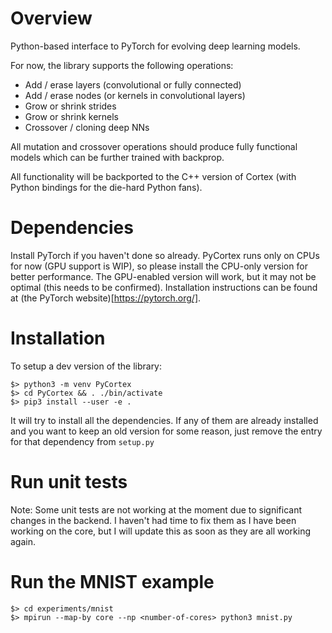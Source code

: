 # Overview

Python-based interface to PyTorch for evolving deep learning models.

For now, the library supports the following operations:

- Add / erase layers (convolutional or fully connected)
- Add / erase nodes (or kernels in convolutional layers)
- Grow or shrink strides
- Grow or shrink kernels
- Crossover / cloning deep NNs

All mutation and crossover operations should produce fully functional models which can be further trained with backprop.

All functionality will be backported to the C++ version of Cortex (with Python bindings for the die-hard Python fans).

# Dependencies

Install PyTorch if you haven't done so already. PyCortex runs only on CPUs for now (GPU support is WIP), so please install the CPU-only version for better performance. The GPU-enabled version will work, but it may not be optimal (this needs to be confirmed). Installation instructions can be found at (the PyTorch website)[https://pytorch.org/].

# Installation

To setup a dev version of the library:

```
$> python3 -m venv PyCortex
$> cd PyCortex && . ./bin/activate
$> pip3 install --user -e .
```

It will try to install all the dependencies. If any of them are already installed and you want to keep an old version for some reason, just remove the entry for that dependency from `setup.py`

# Run unit tests
Note: Some unit tests are not working at the moment due to significant changes in the backend. I haven't had time to fix them as I have been working on the core, but I will update this as soon as they are all working again.

# Run the MNIST example
```
$> cd experiments/mnist
$> mpirun --map-by core --np <number-of-cores> python3 mnist.py
```
